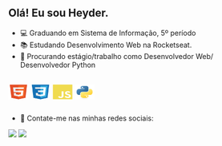 ## Olá! Eu sou Heyder.

- 💻 Graduando em Sistema de Informação, 5º período
- 📚 Estudando Desenvolvimento Web na Rocketseat.
- 🔎 Procurando estágio/trabalho como Desenvolvedor Web/ Desenvolvedor Python

<div style="display: inline_block"><br>
  <img align="center" alt="Heyder-HTML" height="30" width="40" src="https://raw.githubusercontent.com/devicons/devicon/master/icons/html5/html5-original.svg">
  <img align="center" alt="Heyder-CSS" height="30" width="40" src="https://raw.githubusercontent.com/devicons/devicon/master/icons/css3/css3-original.svg">
  <img align="center" alt="Heyder-Js" height="30" width="40" src="https://raw.githubusercontent.com/devicons/devicon/master/icons/javascript/javascript-plain.svg">
  <img align="center" alt="Heyder-Python" height="30" width="40" src="https://raw.githubusercontent.com/devicons/devicon/master/icons/python/python-original.svg">
</div>

##
- 📢 Contate-me nas minhas redes sociais:
<div>
  <a href = "mailto:contatohvestrela2002@gmail.com"><img src="https://img.shields.io/badge/-Gmail-%23333?style=for-the-badge&logo=gmail&logoColor=white" target="_blank"></a>
  <a href="https://www.linkedin.com/in/heyder-estrela-133171213/" target="_blank"><img src="https://img.shields.io/badge/-LinkedIn-%230077B5?style=for-the-badge&logo=linkedin&logoColor=white" target="_blank"></a>
</div>
